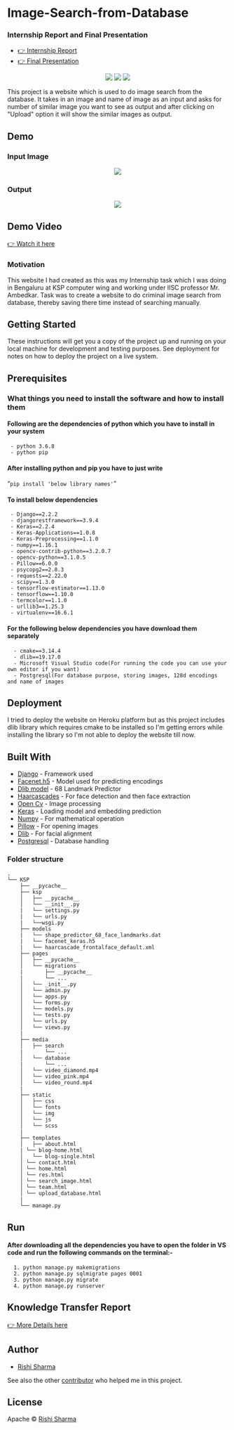 # Image-Search-from-Database

  ### Internship Report and Final Presentation

   - [:point_right: Internship Report](https://github.com/kampaitees/Web-App-for-Image-Search/blob/master/KSP%20Internship%20Report.pdf)
   - [:point_right: Final Presentation](https://github.com/kampaitees/Web-App-for-Image-Search/blob/master/KSP%20Internship%20ppt.pdf)

<p align="center">
  <img src = "https://github.com/kampaitees/Web-App-for-Image-Search/blob/master/ksp/media/2019-07-13%20(6).png"/>
  <img src = "https://github.com/kampaitees/Web-App-for-Image-Search/blob/master/ksp/media/2019-07-13%20(8).png"/>
  <img src = "https://github.com/kampaitees/Web-App-for-Image-Search/blob/master/ksp/media/2019-07-13%20(10).png"/>
</p>

This project is a website which is used to do image search from the database. It takes in an image and name of image
as an input and asks for number of similar image you want to see as output and after clicking on "Upload" option it will
show the similar images as output.

## Demo

### Input Image
<p align="center">
  <img src = "https://github.com/kampaitees/Web-App-for-Image-Search/blob/master/ksp/media/15.jpg"/>
</p>

### Output
<p align="center">
  <img src = "https://github.com/kampaitees/Web-App-for-Image-Search/blob/master/ksp/media/2019-07-20%20(2).png"/>
</p>

## Demo Video
[:point_right: Watch it here](https://drive.google.com/open?id=1iw-bVxwMIuGMh9eGh7p7fQYo-XU_Esr0)

### Motivation
This website I had created as this was my Internship task which I was doing in Bengaluru at KSP computer wing and working
under IISC professor Mr. Ambedkar. Task was to create a website to do criminal image search from database, thereby saving
there time instead of searching manually.

## Getting Started

These instructions will get you a copy of the project up and running on your local machine for development and testing purposes. 
See deployment for notes on how to deploy the project on a live system.

## Prerequisites

### What things you need to install the software and how to install them

#### Following are the dependencies of python which you have to install in your system
 ``` 
  - python 3.6.8 
  - python pip 
 ```
#### After installing python and pip you have to just write  
 
“`pip install 'below library names'`” 
 
#### To install below dependencies
 ```
  - Django==2.2.2 
  - djangorestframework==3.9.4 
  - Keras==2.2.4 
  - Keras-Applications==1.0.8
  - Keras-Preprocessing==1.1.0 
  - numpy==1.16.1 
  - opencv-contrib-python==3.2.0.7 
  - opencv-python==3.1.0.5 
  - Pillow==6.0.0 
  - psycopg2==2.8.3 
  - requests==2.22.0 
  - scipy==1.3.0 
  - tensorflow-estimator==1.13.0 
  - tensorflow==1.10.0 
  - termcolor==1.1.0 
  - urllib3==1.25.3 
  - virtualenv==16.6.1 
 ```
 
#### For the following below dependencies you have download them separately 
```
  - cmake==3.14.4 
  - dlib==19.17.0 
  - Microsoft Visual Studio code(For running the code you can use your own editor if you want)
  - Postgresql(For database purpose, storing images, 128d encodings and name of images
```

 ## Deployment
 I tried to deploy the website on Heroku platform but as this project includes dlib library which requires cmake to be installed
 so I'm getting errors while installing the library so I'm not able to deploy the website till now.
 
 ## Built With
 
  - [Django](https://www.djangoproject.com/) - Framework used
  - [Facenet.h5](https://drive.google.com/drive/folders/1pwQ3H4aJ8a6yyJHZkTwtjcL4wYWQb7bn) - Model used for predicting encodings
  - [Dlib model](http://dlib.net/files/shape_predictor_68_face_landmarks.dat.bz2) - 68 Landmark Predictor
  - [Haarcascades](https://github.com/anaustinbeing/haar-cascade-files) - For face detection and then face extraction
  - [Open Cv](https://opencv.org/) - Image processing
  - [Keras](https://keras.io/) - Loading model and embedding prediction
  - [Numpy](https://numpy.org/) - For mathematical operation
  - [Pillow](https://pypi.org/project/Pillow/) - For opening images
  - [Dlib](http://dlib.net/) - For facial alignment
  - [Postgresql](https://www.postgresql.org/) - Database handling

### Folder structure

```
.
└── KSP
    ├── __pycache__
    ├── ksp
    │   ├── __pycache__
    │   └── __init__.py
    |   └── settings.py
    |   └── urls.py
    |   └──wsgi.py
    ├── models
    |   └── shape_predictor_68_face_landmarks.dat
    |   └── facenet_keras.h5
    |   └── haarcascade_frontalface_default.xml
    ├── pages
    │   ├── __pycache__
    │   └── migrations
    |       ├── __pycache__
    |       └── ...
    │   └── _init__.py
    │   └── admin.py
    │   └── apps.py
    │   └── forms.py
    │   └── models.py
    │   └── tests.py
    │   └── urls.py
    │   └── views.py
    |
    ├── media
    │   ├── search
    |       └── ...
    │   └── database
    |       └── ... 
    │   └── video_diamond.mp4
    │   └── video_pink.mp4
    │   └── video_round.mp4
    |
    ├── static
    │   ├── css
    │   └── fonts
    │   └── img
    │   └── js
    │   └── scss
    |
    ├── templates
    │	├── about.html
    | └── blog-home.html
    │	└── blog-single.html
    │ └── contact.html
    │ └── home.html
    │ └── res.html
    │ └── search_image.html
    │ └── team.html
    │ └── upload_database.html
    |
    └── manage.py
```

## Run

#### After downloading all the dependencies you have to open the folder in VS code and run the following commands on the terminal:- 
 ```
   1. python manage.py makemigrations 
   2. python manage.py sqlmigrate pages 0001 
   3. python manage.py migrate 
   4. python manage.py runserver
 ```
 
## Knowledge Transfer Report

[:point_right: More Details here](https://github.com/kampaitees/Web-App-for-Image-Search/blob/master/KSP%20Knowledge%20Transfer.pdf)

## Author
  - [Rishi Sharma](https://github.com/kampaitees)

See also the other [contributor](https://github.com/Vampboy) who helped me in this project.

## License
  
  Apache  © [Rishi Sharma](https://github.com/kampaitees)
